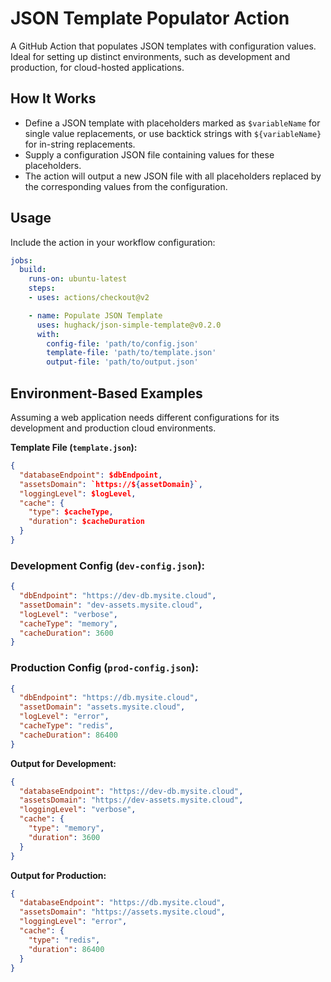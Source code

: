 # JSON Template Populator Action

A GitHub Action that populates JSON templates with configuration values. Ideal for setting up distinct environments, such as development and production, for cloud-hosted applications.

## How It Works

- Define a JSON template with placeholders marked as `$variableName` for single value replacements, or use backtick strings with `${variableName}` for in-string replacements.
- Supply a configuration JSON file containing values for these placeholders.
- The action will output a new JSON file with all placeholders replaced by the corresponding values from the configuration.

## Usage

Include the action in your workflow configuration:

```yaml
jobs:
  build:
    runs-on: ubuntu-latest
    steps:
    - uses: actions/checkout@v2

    - name: Populate JSON Template
      uses: hughack/json-simple-template@v0.2.0
      with:
        config-file: 'path/to/config.json'
        template-file: 'path/to/template.json'
        output-file: 'path/to/output.json'
```

## Environment-Based Examples

Assuming a web application needs different configurations for its development and production cloud environments.

**Template File (`template.json`):**
```json
{
  "databaseEndpoint": $dbEndpoint,
  "assetsDomain": `https://${assetDomain}`,
  "loggingLevel": $logLevel,
  "cache": {
    "type": $cacheType,
    "duration": $cacheDuration
  }
}
```

### Development Config (`dev-config.json`):
```json
{
  "dbEndpoint": "https://dev-db.mysite.cloud",
  "assetDomain": "dev-assets.mysite.cloud",
  "logLevel": "verbose",
  "cacheType": "memory",
  "cacheDuration": 3600
}
```

### Production Config (`prod-config.json`):
```json
{
  "dbEndpoint": "https://db.mysite.cloud",
  "assetDomain": "assets.mysite.cloud",
  "logLevel": "error",
  "cacheType": "redis",
  "cacheDuration": 86400
}
```

**Output for Development:**
```json
{
  "databaseEndpoint": "https://dev-db.mysite.cloud",
  "assetsDomain": "https://dev-assets.mysite.cloud",
  "loggingLevel": "verbose",
  "cache": {
    "type": "memory",
    "duration": 3600
  }
}
```

**Output for Production:**
```json
{
  "databaseEndpoint": "https://db.mysite.cloud",
  "assetsDomain": "https://assets.mysite.cloud",
  "loggingLevel": "error",
  "cache": {
    "type": "redis",
    "duration": 86400
  }
}
```